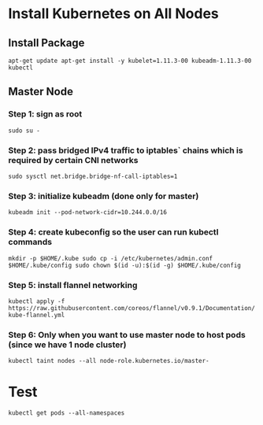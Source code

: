 

# Install Kubernetes on All Nodes

## Install Package

`
apt-get update
apt-get install -y kubelet=1.11.3-00 kubeadm-1.11.3-00 kubectl
`

## Master Node

### Step 1: sign as root

`
sudo su -
`

### Step 2: pass bridged IPv4 traffic to iptables` chains which is required by certain CNI networks

`
sudo sysctl net.bridge.bridge-nf-call-iptables=1
`

### Step 3: initialize kubeadm (done only for master)

`
kubeadm init --pod-network-cidr=10.244.0.0/16
`

### Step 4: create kubeconfig so the user can run kubectl commands

`
mkdir -p $HOME/.kube
sudo cp -i /etc/kubernetes/admin.conf $HOME/.kube/config
sudo chown $(id -u):$(id -g) $HOME/.kube/config
`

### Step 5: install flannel networking
`
kubectl apply -f https://raw.githubusercontent.com/coreos/flannel/v0.9.1/Documentation/kube-flannel.yml
`

### Step 6: Only when you want to use master node to host pods (since we have 1 node cluster)

`
kubectl taint nodes --all node-role.kubernetes.io/master-
`

# Test

`
kubectl get pods --all-namespaces
`
